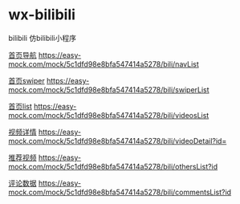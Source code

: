 # wx-bilibili
bilibili
仿bilibili小程序

[首页导航](https://easy-mock.com/mock/5c1dfd98e8bfa547414a5278/bili/navList)
https://easy-mock.com/mock/5c1dfd98e8bfa547414a5278/bili/navList

[首页swiper](https://easy-mock.com/mock/5c1dfd98e8bfa547414a5278/bili/swiperList)
https://easy-mock.com/mock/5c1dfd98e8bfa547414a5278/bili/swiperList

[首页list](https://easy-mock.com/mock/5c1dfd98e8bfa547414a5278/bili/videosList)
https://easy-mock.com/mock/5c1dfd98e8bfa547414a5278/bili/videosList

[视频详情](https://easy-mock.com/mock/5c1dfd98e8bfa547414a5278/bili/videoDetail?id=)
https://easy-mock.com/mock/5c1dfd98e8bfa547414a5278/bili/videoDetail?id=

[推荐视频](https://easy-mock.com/mock/5c1dfd98e8bfa547414a5278/bili/othersList?id)
https://easy-mock.com/mock/5c1dfd98e8bfa547414a5278/bili/othersList?id

[评论数据](https://easy-mock.com/mock/5c1dfd98e8bfa547414a5278/bili/commentsList?id)
https://easy-mock.com/mock/5c1dfd98e8bfa547414a5278/bili/commentsList?id

